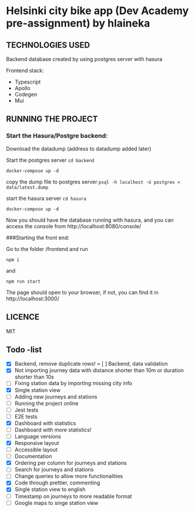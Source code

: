 # Helsinki city bike app (Dev Academy pre-assignment) by hlaineka


## TECHNOLOGIES USED

Backend database created by using postgres server with hasura

Frontend stack:
- Typescript
- Apollo 
- Codegen
- Mui

## RUNNING THE PROJECT

### Start the Hasura/Postgre backend:

Download the datadump (address to datadump added later)

Start the postgres server
```cd backend```

```docker-compose up -d```

copy the dump file to postgres server
```psql -h localhost -U postgres < data/latest.dump```

start the hasura server
```cd hasura```

```docker-compose up -d```

Now you should have the database running with hasura, and you can access the console from http://localhost:8080/console/

###Starting the front end:

Go to the folder /frontend and run 

```npm i```
 
and

```npm run start```

The page should open to your browser, if not, you can find it in http://localhost:3000/

## LICENCE

MIT

## Todo -list
- [x] Backend, remove duplicate rows!
= [ ] Backend, data validation
- [x] Not importing journey data with distance shorter than 10m or duration shorter than 10s
- [ ] Fixing station data by importing missing city info
- [x] Single station view
- [ ] Adding new journeys and stations
- [ ] Running the project online
- [ ] Jest tests
- [ ] E2E tests
- [x] Dashboard with statistics
- [ ] Dashboard with more statistics!
- [ ] Language versions
- [x] Responsive layout
- [ ] Accessible layout
- [ ] Documentation
- [x] Ordering per column for journeys and stations
- [ ] Search for journeys and stations
- [ ] Change queries to allow more functionalities
- [x] Code through prettier, commenting
- [x] Single station view to english
- [ ] Timestamp on journeys to more readable format
- [ ] Google maps to singe station view
